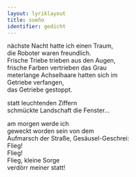 ```yaml
---
layout: lyriklayout
title: sueño
identifier: gedicht
---
```


nächste Nacht hatte ich einen Traum,  
die Roboter waren freundlich.  
Frische Triebe trieben aus den Augen,  
frische Farben vertrieben das Grau  
meterlange Achselhaare hatten sich im  
Getriebe verfangen,  
das Getriebe gestoppt.  

statt leuchtenden Ziffern  
schmückte Landschaft die Fenster...  

am morgen werde ich  
geweckt worden sein von dem  
Aufmarsch der Straße, Gesäusel-Geschrei:  
Flieg!  
Flieg!  
Flieg, kleine Sorge  
verdörr meiner statt!  